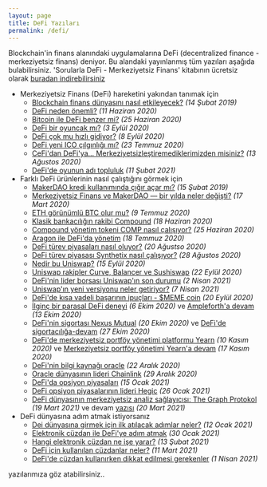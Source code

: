 ```yaml
---
layout: page
title: DeFi Yazıları
permalink: /defi/
---
```


Blockchain'in finans alanındaki uygulamalarına DeFi (decentralized finance - merkeziyetsiz finans) deniyor. Bu alandaki yayınlanmış tüm yazıları aşağıda bulabilirsiniz. 'Sorularla DeFi - Merkeziyetsiz Finans' kitabının ücretsiz olarak [buradan indirebilirsiniz](https://indd.adobe.com/view/5b99bb77-877f-47f7-a881-33ef427205b6)


- Merkeziyetsiz Finans (DeFi) hareketini yakından tanımak için
  - [Blockchain finans dünyasını nasıl etkileyecek?](/genel/2019/02/14/Blockchain-finans-dunyasini-nasil-etkileyecek.html) *(14 Şubat 2019)*
  - [DeFi neden önemli?](/genel/2020/06/11/DeFi-neden-onemli.html) *(11 Haziran 2020)*
  - [Bitcoin ile DeFi benzer mi?](/genel/2020/06/25/Bitcoin-ile-DeFi-benzer-mi.html) *(25 Haziran 2020)*
  - [DeFi bir oyuncak mı?](/genel/2020/09/03/defi_bir_oyuncak_mi.html) *(3 Eylül 2020)*
  - [DeFi çok mu hızlı gidiyor?](/genel/2020/09/08/defi-cok-mu-hizli-gidiyor.html) *(8 Eylül 2020)*
  - [DeFi yeni ICO çılgınlığı mı?](/genel/2020/07/23/DeFi-yeni-ICO-cilginligi-mi.html) *(23 Temmuz 2020)*
  - [CeFi'dan DeFi'ya... Merkeziyetsizleştiremediklerimizden misiniz?](/genel/2020/08/13/cefi-den-defiya-merkeziyetsizlestiremediklerimizden-misiniz.html) *(13 Ağustos 2020)*
  - [DeFi'de oyunun adı topluluk](/genel/2021/02/11/defide-oyunun-adi-topluluk.html) *(11 Şubat 2021)*
- Farklı DeFi ürünlerinin nasıl çalıştığını görmek için
  - [MakerDAO kredi kullanımında çığır açar mı?](/genel/2019/02/15/MakerDAO-kredi-kullaniminda-cigir-acar-mi.html) *(15 Şubat 2019)*
  - [Merkeziyetsiz Finans ve MakerDAO — bir yılda neler değişti?](/genel/2020/03/17/Merkeziyetsiz-Finans-ve-Maker-DAO-Bir-yilda-neler-degisti.html) *(17 Mart 2020)*
  - [ETH görünümlü BTC olur mu?](/genel/2020/07/09/eth-gorunumlu-btc-olur-mu.html) *(9 Temmuz 2020)*
  - [Klasik bankacılığın rakibi Compound](/genel/2020/06/18/klasik-bankaciligin-rakibi-compound.html) *(18 Haziran 2020)*
  - [Compound yönetim tokeni COMP nasıl çalışıyor?](/genel/2020/06/25/Compoundun-yonetim-tokeni-COMP-nasil-calisiyor.html) *(25 Haziran 2020)*
  - [Aragon ile DeFi'da yönetim](http/genel/2020/07/18/aragon-ile-defida-yonetim.html) *(18 Temmuz 2020)*
  - [DeFi türev piyasaları nasıl oluyor?](/genel/2020/08/20/defi-turev-piyasalari-nasil-oluyor.html) *(20 Ağustso 2020)*
  - [DeFi türev piyasası Synthetix nasıl çalışıyor?](/genel/2020/08/28/Defi-turev-piyasasi-synthetix-nasil-calisiyor.html) *(28 Ağustos 2020)*
  - [Nedir bu Uniswap?](/genel/2020/09/15/nedir-bu-uniswap.html) *(15 Eylül 2020)*
  - [Uniswap rakipler Curve, Balancer ve Sushiswap](/genel/2020/09/22/uniswap-rakipleri-curve-balancer-ve-sushiswap.html) *(22 Eylül 2020)*
  - [DeFi'nin lider borsası Uniswap'ın son durumu](/genel/2021/04/02/DeFinin-Lider-Borsasi-son-durumu.html) *(2 Nisan 2021)*
  - [Uniswap'ın yeni versiyonu neler getiriyor?](/genel/2021/04/07/uniswapin-yeni-versiyonu-neler-getiriyor.html) *(7 Nisan 2021)*
  - [DeFi'de kısa vadeli başarının ipuçları - $MEME coin](/genel/2020/09/29/defide-kisa-vadeli-basari.html) *(20 Eylül 2020)*
  - [İlginç bir parasal DeFi deneyi](/genel/2020/10/06/ilginc-bir-parasal-DeFi-deneyi-Ampleforth.html) *(6 Ekim 2020)* ve [Ampleforth'a devam](/genel/2020/10/13/Amplefortha-devam.html) *(13 Ekim 2020)*
  - [DeFi'nin sigortası Nexus Mutual](/genel/2020/10/20/definin-sigortasi-nexus-mutual.html) *(20 Ekim 2020)* ve [DeFi'de sigortacılığa-devam](/genel/2020/10/27/defide-sigortaciliga-devam.html) *(27 Ekim 2020)*
  - [DeFi'de merkeziyetsiz portföy yönetimi platformu Yearn](/genel/2020/11/10/Defida-merkeziyetsiz-yonetim-platform-yearn-finance.html) *(10 Kasım 2020)* ve [Merkeziyetsiz portföy yönetimi Yearn'a devam](/genel/2020/11/17/merkeziyetsiz-portfoy-yonetimi-yearn-protokolune-devam.html) *(17 Kasım 2020)*
  - [DeFi'nin bilgi kaynağı oracle](/genel/2020/12/22/definin-bilgi-kaynagi-oracle.html) *(22 Aralık 2020)*
  - [Oracle dünyasının lideri Chainlink](/genel/2020/12/29/oraclein-lideri-chainlink.html) *(29 Aralık 2020)*
  - [DeFi'da opsiyon piyasaları](/genel/2021/01/05/defi-opsiyon-piyasalar%C4%B1.html) *(15 Ocak 2021)*
  - [DeFi opsiyon piyasalarının lideri Hegic](/genel/2021/01/26/defi-opsiyon-piyasalarinin-lideri-hegic.html) *(26 Ocak 2021)*
  - [DeFi dünyasının merkeziyetsiz analiz sağlayıcısı: The Graph Protokol](/genel/2021/03/19/defi-dunyasinin-merkeziyetsiz-analiz-saglayicisi-the-graph.html) *(19 Mart 2021)* ve devam [yazısı](/genel/2021/03/20/the-graph-sistemine-teknik-bir-bakis.html) *(20 Mart 2021)*
- DeFi dünyasına adım atmak istiyorsanız
  - [Dei dünyasına girmek için ilk atılacak adımlar neler?](/genel/2021/01/12/defi-dunyasina-girmek-icin-ilk-atilacak-adimlar-neler.html) *(12 Ocak 2021)*
  - [Elektronik cüzdan ile DeFi'ye adım atmak](/genel/2021/01/30/elektronik-cuzdan-ile-DeFiye-adim-atmak.html) *(30 Ocak 2021)*
  - [Hangi elektronik cüzdan ne işe yarar?](/genel/2021/02/13/hangi-elektronik-cuzdan-ne-ise-yarar.html) *(13 Şubat 2021)*
  - [DeFi için kullanılan cüzdanlar neler?](/genel/2021/03/11/defi-i%C3%A7in-kullanilan-cuzdanlar-neler.html) *(11 Mart 2021)*
  - [DeFi'de cüzdan kullanırken dikkat edilmesi gerekenler](/genel/2021/04/01/Defide-cuzdan-kullanirken-dikkat-edilmesi-gerekenler.html) *(1 Nisan 2021)*

yazılarımıza göz atabilirsiniz.. 
